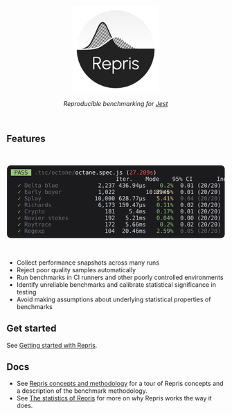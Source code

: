 <br>

<p align="center">
  <img src="./docs/img/logo.svg" width="200">
</p>
<p align="center">
  <i>Reproducible benchmarking for <a href="jestjs.io">Jest</a></i>
</p>

<br>

## Features

<BR>

<p align="center">
  <img width="503" src="./docs/img/octane-dark.svg">
</p>

<BR>

- Collect performance snapshots across many runs
- Reject poor quality samples automatically
- Run benchmarks in CI runners and other poorly controlled environments
- Identify unreliable benchmarks and calibrate statistical significance in testing
- Avoid making assumptions about underlying statistical properties of benchmarks

## Get started

See [Getting started with Repris](./docs/tutorial.md).


## Docs

- See [Repris concepts and methodology](./docs/concepts.md) for a tour of Repris concepts and a description of the benchmark methodology.
- See [The statistics of Repris](./docs/statistics-of-repris.md) for more on why Repris works the way it does.
